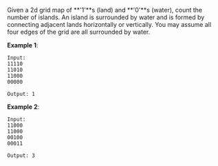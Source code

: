Given a 2d grid map of **'1'**s (land) and **'0'**s (water), count the number of islands. An island is surrounded by water and is formed by connecting adjacent lands horizontally or vertically. You may assume all four edges of the grid are all surrounded by water.

**Example 1**:

	Input:
	11110
	11010
	11000
	00000

	Output: 1
**Example 2**:

	Input:
	11000
	11000
	00100
	00011
	
	Output: 3